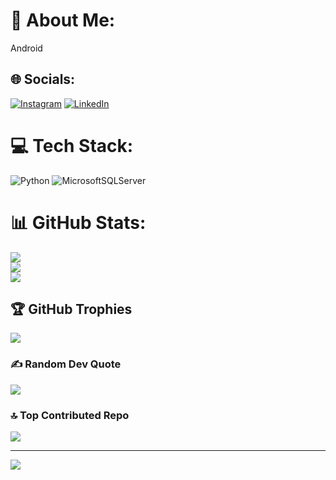 # 💫 About Me:
Android 


## 🌐 Socials:
[![Instagram](https://img.shields.io/badge/Instagram-%23E4405F.svg?logo=Instagram&logoColor=white)](https://instagram.com/umtlh) [![LinkedIn](https://img.shields.io/badge/LinkedIn-%230077B5.svg?logo=linkedin&logoColor=white)](https://linkedin.com/in/umtlh) 

# 💻 Tech Stack:
![Python](https://img.shields.io/badge/python-3670A0?style=flat&logo=python&logoColor=ffdd54) ![MicrosoftSQLServer](https://img.shields.io/badge/Microsoft%20SQL%20Sever-CC2927?style=flat&logo=microsoft%20sql%20server&logoColor=white)
# 📊 GitHub Stats:
![](https://github-readme-stats.vercel.app/api?username=umtlh&theme=highcontrast&hide_border=false&include_all_commits=false&count_private=false)<br/>
![](https://github-readme-streak-stats.herokuapp.com/?user=umtlh&theme=highcontrast&hide_border=false)<br/>
![](https://github-readme-stats.vercel.app/api/top-langs/?username=umtlh&theme=highcontrast&hide_border=false&include_all_commits=false&count_private=false&layout=compact)

## 🏆 GitHub Trophies
![](https://github-profile-trophy.vercel.app/?username=umtlh&theme=matrix&no-frame=false&no-bg=false&margin-w=4)

### ✍️ Random Dev Quote
![](https://quotes-github-readme.vercel.app/api?type=horizontal&theme=dark)

### 🔝 Top Contributed Repo
![](https://github-contributor-stats.vercel.app/api?username=umtlh&limit=5&theme=monokai&combine_all_yearly_contributions=true)

---
[![](https://visitcount.itsvg.in/api?id=umtlh&icon=5&color=7)](https://visitcount.itsvg.in)

